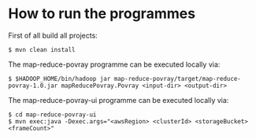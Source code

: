 How to run the programmes
=========================

First of all build all projects:

	$ mvn clean install
	

The map-reduce-povray programme can be executed locally via:

	$ $HADOOP_HOME/bin/hadoop jar map-reduce-povray/target/map-reduce-povray-1.0.jar mapReducePovray.Povray <input-dir> <output-dir>
	
The map-reduce-povray-ui programme can be executed locally via:

	$ cd map-reduce-povray-ui
	$ mvn exec:java -Dexec.args="<awsRegion> <clusterId> <storageBucket> <frameCount>"